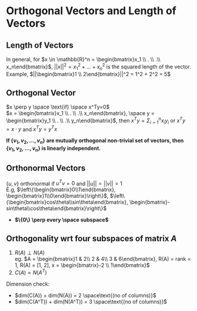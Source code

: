 # Orthogonal Vectors and Length of Vectors 

## Length of Vectors  
In general, for $x \in \mathbb{R}^n = \begin{bmatrix}x_1 \\ . \\ .\\ x_n\end{bmatrix}$, $||x||^2 = x_1^2 + \dots + x_n^2$ is the squared length of the vector.  
Example, 
$||\begin{bmatrix}1 \\ 2\end{bmatrix}||^2 = 1^2 + 2^2 = 5$  

## Orthogonal Vector  
$x \perp y \space \text{if} \space x^Ty=0$  
$x = \begin{bmatrix}x_1 \\ . \\ .\\ x_n\end{bmatrix}, \space y = \begin{bmatrix}y_1 \\ . \\ .\\ y_n\end{bmatrix}$, then $x^Ty = \Sigma_{i=1}^n x_iy_i$ or $x^Ty = x\cdot y$ and $x^Ty = y^Tx$  

**If $\{v_1, v_2, \dots , v_n\}$ are mutually orthogonal non-trivial set of vectors, then $\{v_1, v_2, \dots , v_n\}$ is linearly independent.**  

## Orthonormal Vectors  
$\{u, v\}$ orthonormal if $u^Tv = 0$ and $||u||=||v||=1$  
E.g, $\left\{\begin{bmatrix}0\\1\end{bmatrix}, \begin{bmatrix}1\\0\end{bmatrix}\right\}$, $\left\{\begin{bmatrix}cos\theta\\sin\theta\end{bmatrix}, \begin{bmatrix}-sin\theta\\cos\theta\end{bmatrix}\right\}$  

- **$\{0\} \perp every \space subspace$**  

## Orthogonality wrt four subspaces of matrix $A$  
1. $R(A) \perp N(A)$  
eg. $A = \begin{bmatrix}1 & 2\\ 2 & 4\\ 3 & 6\end{bmatrix}, R(A) = rank = 1, R(A) = [1, 2], x = \begin{bmatrix}-2 \\ 1\end{bmatrix}$  
2. $C(A) = N(A^T)$  

Dimension check: 
- $dim(C(A)) + dim(N(A)) = 2 \space\text{(no of columns)}$
-  $dim(C(A^T)) + dim(N(A^T)) = 3 \space\text{(no of columns)}$